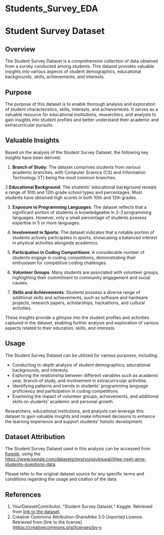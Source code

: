 # Students_Survey_EDA
# Student Survey Dataset

## Overview

The Student Survey Dataset is a comprehensive collection of data obtained from a survey conducted among students. This dataset provides valuable insights into various aspects of student demographics, educational backgrounds, skills, achievements, and interests.

## Purpose

The purpose of this dataset is to enable thorough analysis and exploration of student characteristics, skills, interests, and achievements. It serves as a valuable resource for educational institutions, researchers, and analysts to gain insights into student profiles and better understand their academic and extracurricular pursuits.

## Valuable Insights

Based on the analysis of the Student Survey Dataset, the following key insights have been derived:

1. **Branch of Study**: The dataset comprises students from various academic branches, with Computer Science (CS) and Information Technology (IT) being the most common branches.

2 **Educational Background**: The students' educational background reveals a range of 10th and 12th grade school types and percentages. Most students have obtained high scores in both 10th and 12th grades.

3. **Exposure to Programming Languages**: The dataset reflects that a significant portion of students is knowledgeable in 2-3 programming languages. However, only a small percentage of students possess expertise in 5 or more languages.

4. **Involvement in Sports**: The dataset indicates that a notable portion of students actively participates in sports, showcasing a balanced interest in physical activities alongside academics.

5. **Participation in Coding Competitions**: A considerable number of students engage in coding competitions, demonstrating their enthusiasm for competitive coding challenges.

6. **Volunteer Groups**: Many students are associated with volunteer groups, highlighting their commitment to community engagement and social causes.

7. **Skills and Achievements**: Students possess a diverse range of additional skills and achievements, such as software and hardware projects, research papers, scholarships, hackathons, and cultural activities.

These insights provide a glimpse into the student profiles and activities captured in the dataset, enabling further analysis and exploration of various aspects related to their education, skills, and interests.

## Usage

The Student Survey Dataset can be utilized for various purposes, including:

- Conducting in-depth analysis of student demographics, educational backgrounds, and interests.
- Exploring the relationship between different variables such as academic year, branch of study, and involvement in extracurricular activities.
- Identifying patterns and trends in students' programming language proficiency and participation in coding competitions.
- Examining the impact of volunteer groups, achievements, and additional skills on students' academic and personal growth.

Researchers, educational institutions, and analysts can leverage this dataset to gain valuable insights and make informed decisions to enhance the learning experience and support students' holistic development.

## Dataset Attribution

The Student Survey Dataset used in this analysis can be accessed from [Kaggle](https://www.kaggle.com/), using the https://www.kaggle.com/datasets/mrutyunjaybiswal/iitjee-neet-aims-students-questions-data

Please refer to the original dataset source for any specific terms and conditions regarding the usage and citation of the data.

## References

1. YourDatasetContributor. "Student Survey Dataset." Kaggle. Retrieved from [link to the dataset](https://www.kaggle.com/datasets/mrutyunjaybiswal/iitjee-neet-aims-students-questions-data).
2. Creative Commons Attribution-ShareAlike 3.0 Unported License. Retrieved from [link to the license](https://creativecommons.org/licenses/by-s
